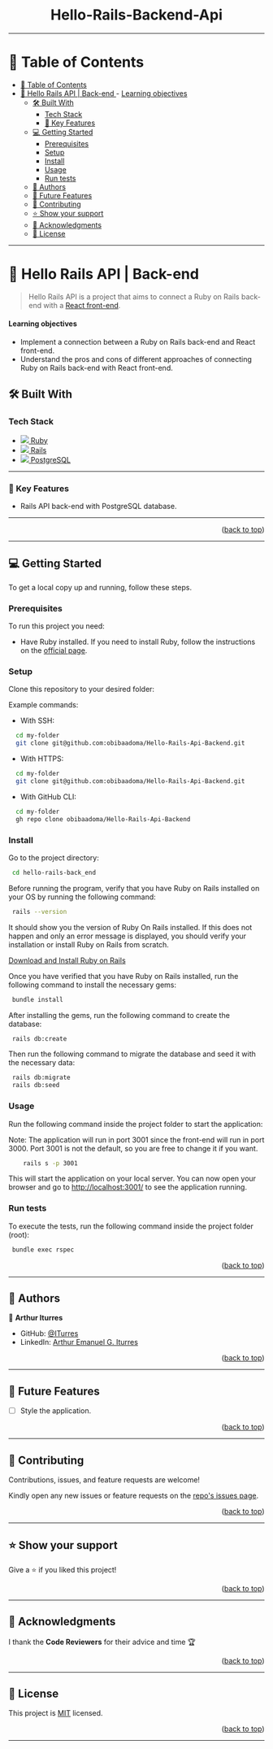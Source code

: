 <a name="readme-top"></a>

<div align="center">
    <h1><b>Hello-Rails-Backend-Api</b></h1>
</div>

---

<!-- ! TABLE OF CONTENTS -->

# 📗 Table of Contents

- [📗 Table of Contents](#-table-of-contents)
- [📖 Hello Rails API | Back-end ](#-hello-rails-api--back-end-)
      - [Learning objectives](#learning-objectives)
  - [🛠 Built With ](#-built-with-)
    - [Tech Stack ](#tech-stack-)
    - [:key: Key Features ](#key-key-features-)
  - [💻 Getting Started ](#-getting-started-)
    - [Prerequisites](#prerequisites)
    - [Setup](#setup)
    - [Install ](#install-)
    - [Usage ](#usage-)
    - [Run tests ](#run-tests-)
  - [👥 Authors ](#-authors-)
  - [🔭 Future Features ](#-future-features-)
  - [🤝 Contributing ](#-contributing-)
  - [⭐️ Show your support ](#️-show-your-support-)
  - [🙏 Acknowledgments ](#-acknowledgments-)
  - [📝 License ](#-license-)

---

<!-- ! PROJECT DESCRIPTION -->

# 📖 Hello Rails API | Back-end <a name="about-project"></a>

> Hello Rails API is a project that aims to connect a Ruby on Rails back-end with a [React front-end](https://github.com/obibaadoma/Hello-React-FrontEnd/tree/Front-End-Setup).

#### Learning objectives

- Implement a connection between a Ruby on Rails back-end and React front-end.
- Understand the pros and cons of different approaches of connecting Ruby on Rails back-end with React front-end.

## 🛠 Built With <a name="built-with"></a>

### Tech Stack <a name="tech-stack"></a>

  <ul>
    <li>
      <a href="https://www.ruby-lang.org/en/">
        <img src="https://skillicons.dev/icons?i=ruby"/> Ruby
      </a>
    </li>
    <li>
      <a href="https://rubyonrails.org/">
        <img src="https://skillicons.dev/icons?i=rails"/> Rails
      </a>
    </li>
    <li>
      <a href="https://www.postgresql.org/">
        <img src="https://skillicons.dev/icons?i=postgresql"/> PostgreSQL
      </a>
    </li>
  </ul>

---

### :key: Key Features <a name="key-features"></a>

- Rails API back-end with PostgreSQL database.

---

<p align="right">(<a href="#readme-top">back to top</a>)</p>

---

<!-- ! GETTING STARTED -->

## 💻 Getting Started <a name="getting-started"></a>

To get a local copy up and running, follow these steps.

### Prerequisites

To run this project you need:

- Have Ruby installed. If you need to install Ruby, follow the instructions on the [official page](https://www.ruby-lang.org/en/documentation/installation/).

### Setup

Clone this repository to your desired folder:

Example commands:

- With SSH:

```bash
  cd my-folder
  git clone git@github.com:obibaadoma/Hello-Rails-Api-Backend.git
```

- With HTTPS:

```bash
  cd my-folder
  git clone git@github.com:obibaadoma/Hello-Rails-Api-Backend.git
```

- With GitHub CLI:

```bash
  cd my-folder
  gh repo clone obibaadoma/Hello-Rails-Api-Backend
```

### Install <a name="install"></a>

Go to the project directory:

```bash
 cd hello-rails-back_end
```

Before running the program, verify that you have Ruby on Rails installed on your OS by running the following command:

```bash
 rails --version
```

It should show you the version of Ruby On Rails ​​installed. If this does not happen and only an error message is displayed, you should verify your installation or install Ruby on Rails from scratch.

[Download and Install Ruby on Rails](https://guides.rubyonrails.org/getting_started.html)

Once you have verified that you have Ruby on Rails installed, run the following command to install the necessary gems:

```bash
 bundle install
```

After installing the gems, run the following command to create the database:

```bash
 rails db:create
```

Then run the following command to migrate the database and seed it with the necessary data:

```bash
 rails db:migrate
 rails db:seed
```

### Usage <a name="usage"></a>

Run the following command inside the project folder to start the application:

Note: The application will run in port 3001 since the front-end will run in port 3000.
Port 3001 is not the default, so you are free to change it if you want.

```bash
    rails s -p 3001
```

This will start the application on your local server. You can now open your browser and go to [http://localhost:3001/](http://localhost:3001/) to see the application running.

### Run tests <a name="run-tests"></a>

To execute the tests, run the following command inside the project folder (root):

```bash
 bundle exec rspec
```

<p align="right">(<a href="#readme-top">back to top</a>)</p>

---

<!-- ! AUTHORS -->

## 👥 Authors <a name="authors"></a>

👤 **Arthur Iturres**

- GitHub: [@ITurres](https://github.com/obibaadoma)
- LinkedIn: [Arthur Emanuel G. Iturres](https://www.linkedin.com/derek-akrasi-konadu/)

<p align="right">(<a href="#readme-top">back to top</a>)</p>

---

<!-- ! FUTURE FEATURES -->

## 🔭 Future Features <a name="future-features"></a>

- [ ] Style the application.

<p align="right">(<a href="#readme-top">back to top</a>)</p>

---

<!-- ! CONTRIBUTING -->

## 🤝 Contributing <a name="contributing"></a>

Contributions, issues, and feature requests are welcome!

Kindly open any new issues or feature requests on the [repo's issues page](https://github.com/obibaadoma/hello-rails-backend/issues).

<p align="right">(<a href="#readme-top">back to top</a>)</p>

---

<!-- ! SUPPORT -->

## ⭐️ Show your support <a name="support"></a>

Give a ⭐ if you liked this project!

<p align="right">(<a href="#readme-top">back to top</a>)</p>

---

<!-- ! ACKNOWLEDGEMENTS -->

## 🙏 Acknowledgments <a name="acknowledgements"></a>

I thank the **Code Reviewers** for their advice and time 🏆

<p align="right">(<a href="#readme-top">back to top</a>)</p>

---

<!-- ! LICENSE -->

## 📝 License <a name="license"></a>

This project is [MIT](./LICENSE) licensed.

<p align="right">(<a href="#readme-top">back to top</a>)</p>

---